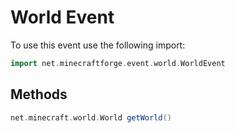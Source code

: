 # World Event

To use this event use the following import:
```groovy
import net.minecraftforge.event.world.WorldEvent
```

## Methods
```groovy
net.minecraft.world.World getWorld()
```
